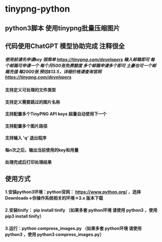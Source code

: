 # tinypng-python
## python3脚本 使用tinypng批量压缩图片
## 代码使用ChatGPT 模型协助完成 注释很全 
##### 使用前请先申请key 很简单 https://tinypng.com/developers 输入邮箱即可 每个邮箱可申请一个 每个月500张免费额度 多个邮箱申请多个即可 土豪也可一个邮箱充值 每2000张 预估$13.5，详细价格请查询官网 https://tinypng.com/developers
#### 支持定义可处理的文件类型
#### 支持定义需要跳过的图片名称
#### 支持配置多个TinyPNG API keys 超量自动使用下一个
#### 支持配置多个图片路径
#### 支持输入 'q' 退出程序
#### 每n次之后，输出当前使用的key和用量
#### 处理完成后打印处理结果

## 使用方式
#### 1.安装python3环境：python官网： https://www.python.org/ ，选择 Downloads->你操作系统相关的环境->3.x 版本下载
#### 2.安装tinify： pip install tinify （如果多套 python环境 请使用 python3 ，使用 pip3 install tinify）
#### 3.运行：python compress_images.py （如果多套 python环境 请使用 python3 ，使用 python3 compress_images.py）
